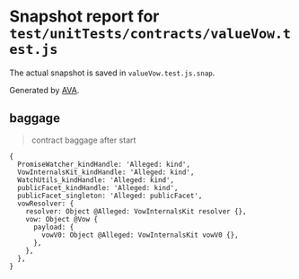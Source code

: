 # Snapshot report for `test/unitTests/contracts/valueVow.test.js`

The actual snapshot is saved in `valueVow.test.js.snap`.

Generated by [AVA](https://avajs.dev).

## baggage

> contract baggage after start

    {
      PromiseWatcher_kindHandle: 'Alleged: kind',
      VowInternalsKit_kindHandle: 'Alleged: kind',
      WatchUtils_kindHandle: 'Alleged: kind',
      publicFacet_kindHandle: 'Alleged: kind',
      publicFacet_singleton: 'Alleged: publicFacet',
      vowResolver: {
        resolver: Object @Alleged: VowInternalsKit resolver {},
        vow: Object @Vow {
          payload: {
            vowV0: Object @Alleged: VowInternalsKit vowV0 {},
          },
        },
      },
    }
